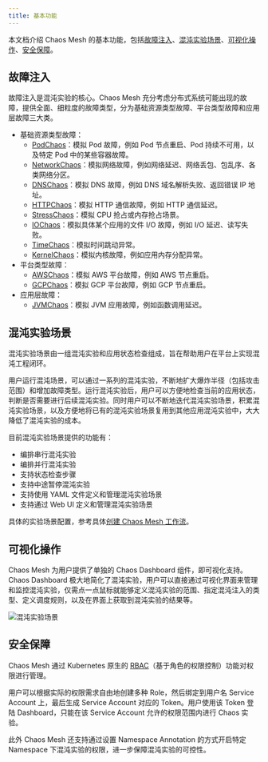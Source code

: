 ```yaml
---
title: 基本功能
---
```


本文档介绍 Chaos Mesh 的基本功能，包括[故障注入](#故障注入)、[混沌实验场景](#混沌实验场景)、[可视化操作](#可视化操作)、[安全保障](#安全保障)。

## 故障注入

故障注入是混沌实验的核心。Chaos Mesh 充分考虑分布式系统可能出现的故障，提供全面、细粒度的故障类型，分为基础资源类型故障、平台类型故障和应用层故障三大类。

- 基础资源类型故障：
  - [PodChaos](simulate-pod-chaos-on-kubernetes.md)：模拟 Pod 故障，例如 Pod 节点重启、Pod 持续不可用，以及特定 Pod 中的某些容器故障。
  - [NetworkChaos](simulate-network-chaos-on-kubernetes.md)：模拟网络故障，例如网络延迟、网络丢包、包乱序、各类网络分区。
  - [DNSChaos](simulate-dns-chaos-on-kubernetes.md)：模拟 DNS 故障，例如 DNS 域名解析失败、返回错误 IP 地址。
  - [HTTPChaos](simulate-http-chaos-on-kubernetes.md)：模拟 HTTP 通信故障，例如 HTTP 通信延迟。
  - [StressChaos](simulate-heavy-stress-on-kubernetes.md)：模拟 CPU 抢占或内存抢占场景。
  - [IOChaos](simulate-io-chaos-on-kubernetes.md)：模拟具体某个应用的文件 I/O 故障，例如 I/O 延迟、读写失败。
  - [TimeChaos](simulate-time-chaos-on-kubernetes.md)：模拟时间跳动异常。
  - [KernelChaos](simulate-kernel-chaos-on-kubernetes.md)：模拟内核故障，例如应用内存分配异常。
- 平台类型故障：
  - [AWSChaos](simulate-aws-chaos.md)：模拟 AWS 平台故障，例如 AWS 节点重启。
  - [GCPChaos](simulate-gcp-chaos.md)：模拟 GCP 平台故障，例如 GCP 节点重启。
- 应用层故障：
  - [JVMChaos](simulate-jvm-application-chaos.md)：模拟 JVM 应用故障，例如函数调用延迟。

## 混沌实验场景

混沌实验场景由一组混沌实验和应用状态检查组成，旨在帮助用户在平台上实现混沌工程闭环。

用户运行混沌场景，可以通过一系列的混沌实验，不断地扩大爆炸半径（包括攻击范围）和增加故障类型。运行混沌实验后，用户可以方便地检查当前的应用状态，判断是否需要进行后续混沌实验。同时用户可以不断地迭代混沌实验场景，积累混沌实验场景，以及方便地将已有的混沌实验场景复用到其他应用混沌实验中，大大降低了混沌实验的成本。

目前混沌实验场景提供的功能有：

- 编排串行混沌实验
- 编排并行混沌实验
- 支持状态检查步骤
- 支持中途暂停混沌实验
- 支持使用 YAML 文件定义和管理混沌实验场景
- 支持通过 Web UI 定义和管理混沌实验场景

具体的实验场景配置，参考具体[创建 Chaos Mesh 工作流](create-chaos-mesh-workflow.md)。

## 可视化操作

Chaos Mesh 为用户提供了单独的 Chaos Dashboard 组件，即可视化支持。Chaos Dashboard 极大地简化了混沌实验，用户可以直接通过可视化界面来管理和监控混沌实验，仅需点一点鼠标就能够定义混沌实验的范围、指定混沌注入的类型、定义调度规则，以及在界面上获取到混沌实验的结果等。

![混沌实验场景](img/dashboard-overview.png)

## 安全保障

Chaos Mesh 通过 Kubernetes 原生的 [RBAC](https://kubernetes.io/docs/reference/access-authn-authz/rbac/)（基于角色的权限控制）功能对权限进行管理。

用户可以根据实际的权限需求自由地创建多种 Role，然后绑定到用户名 Service Account 上，最后生成 Service Account 对应的 Token。用户使用该 Token 登陆 Dashboard，只能在该 Service Account 允许的权限范围内进行 Chaos 实验。

此外 Chaos Mesh 还支持通过设置 Namespace Annotation 的方式开启特定 Namespace 下混沌实验的权限，进一步保障混沌实验的可控性。
